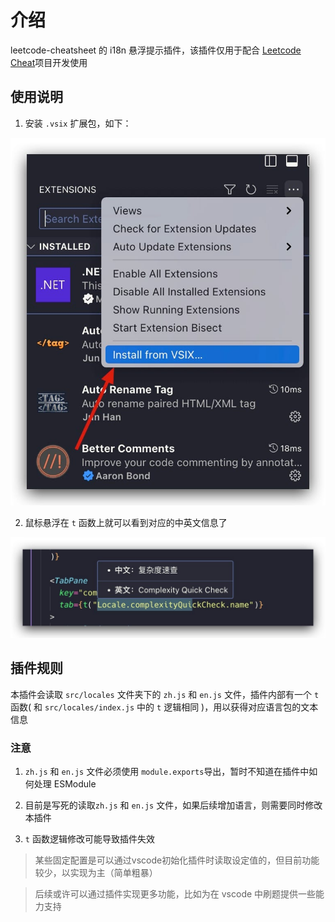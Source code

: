 # 介绍

leetcode-cheatsheet 的 i18n 悬浮提示插件，该插件仅用于配合 [Leetcode Cheat](https://github.com/leetcode-pp/leetcode-cheat)项目开发使用

## 使用说明

1. 安装 `.vsix` 扩展包，如下：

![](https://raw.githubusercontent.com/leetcode-pp/i18n-vscode-extension/main/assets/install.jpg)


2. 鼠标悬浮在 `t` 函数上就可以看到对应的中英文信息了

![](https://raw.githubusercontent.com/leetcode-pp/i18n-vscode-extension/main/assets/demo.jpg)

## 插件规则

本插件会读取 `src/locales` 文件夹下的 `zh.js` 和 `en.js` 文件，插件内部有一个  `t` 函数( 和 `src/locales/index.js` 中的 `t` 逻辑相同 )，用以获得对应语言包的文本信息

### 注意
1. `zh.js` 和 `en.js` 文件必须使用 `module.exports`导出，暂时不知道在插件中如何处理 ESModule

2. 目前是写死的读取`zh.js` 和 `en.js` 文件，如果后续增加语言，则需要同时修改本插件

3. `t` 函数逻辑修改可能导致插件失效


> 某些固定配置是可以通过vscode初始化插件时读取设定值的，但目前功能较少，以实现为主（简单粗暴）

> 后续或许可以通过插件实现更多功能，比如为在 vscode 中刷题提供一些能力支持
